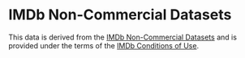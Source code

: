 # IMDb Non-Commercial Datasets

This data is derived from the [IMDb Non-Commercial Datasets](https://developer.imdb.com/non-commercial-datasets/) and is provided under the terms of the [IMDb Conditions of Use](https://www.imdb.com/conditions).
